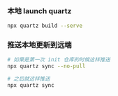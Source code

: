 



### 本地 launch quartz

```bash
npx quartz build --serve
```



### 推送本地更新到远端

```bash
# 如果是第一次 init 仓库的时候这样推送
npx quartz sync --no-pull

# 之后就这样推送
npx quartz sync
```





